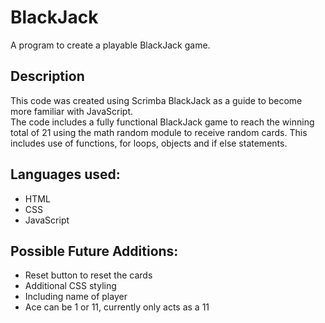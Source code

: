 # BlackJack
A program to create a playable BlackJack game.

## Description
This code was created using Scrimba BlackJack as a guide to become more familiar with JavaScript. <br>
The code includes a fully functional BlackJack game to reach the winning total of 21 using the math random module to receive random cards.
This includes use of functions, for loops, objects and if else statements. 


## Languages used:
* HTML
* CSS
* JavaScript

## Possible Future Additions:
* Reset button to reset the cards
* Additional CSS styling
* Including name of player
* Ace can be 1 or 11, currently only acts as a 11
  
